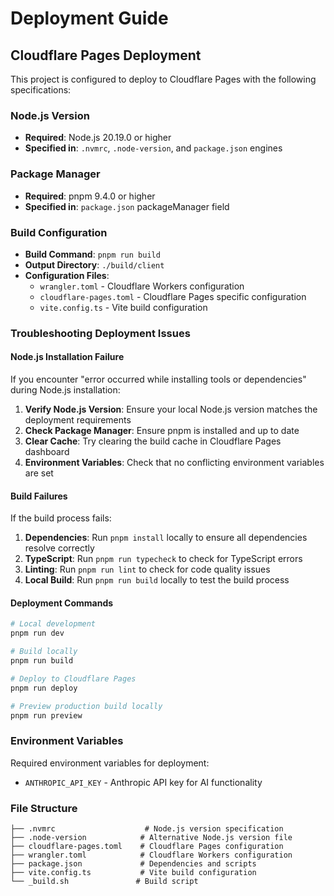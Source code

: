 # Deployment Guide

## Cloudflare Pages Deployment

This project is configured to deploy to Cloudflare Pages with the following specifications:

### Node.js Version
- **Required**: Node.js 20.19.0 or higher
- **Specified in**: `.nvmrc`, `.node-version`, and `package.json` engines

### Package Manager
- **Required**: pnpm 9.4.0 or higher
- **Specified in**: `package.json` packageManager field

### Build Configuration
- **Build Command**: `pnpm run build`
- **Output Directory**: `./build/client`
- **Configuration Files**:
  - `wrangler.toml` - Cloudflare Workers configuration
  - `cloudflare-pages.toml` - Cloudflare Pages specific configuration
  - `vite.config.ts` - Vite build configuration

### Troubleshooting Deployment Issues

#### Node.js Installation Failure
If you encounter "error occurred while installing tools or dependencies" during Node.js installation:

1. **Verify Node.js Version**: Ensure your local Node.js version matches the deployment requirements
2. **Check Package Manager**: Ensure pnpm is installed and up to date
3. **Clear Cache**: Try clearing the build cache in Cloudflare Pages dashboard
4. **Environment Variables**: Check that no conflicting environment variables are set

#### Build Failures
If the build process fails:

1. **Dependencies**: Run `pnpm install` locally to ensure all dependencies resolve correctly
2. **TypeScript**: Run `pnpm run typecheck` to check for TypeScript errors
3. **Linting**: Run `pnpm run lint` to check for code quality issues
4. **Local Build**: Run `pnpm run build` locally to test the build process

#### Deployment Commands
```bash
# Local development
pnpm run dev

# Build locally
pnpm run build

# Deploy to Cloudflare Pages
pnpm run deploy

# Preview production build locally
pnpm run preview
```

### Environment Variables
Required environment variables for deployment:
- `ANTHROPIC_API_KEY` - Anthropic API key for AI functionality

### File Structure
```
├── .nvmrc                    # Node.js version specification
├── .node-version            # Alternative Node.js version file
├── cloudflare-pages.toml    # Cloudflare Pages configuration
├── wrangler.toml            # Cloudflare Workers configuration
├── package.json             # Dependencies and scripts
├── vite.config.ts           # Vite build configuration
└── _build.sh               # Build script
```

